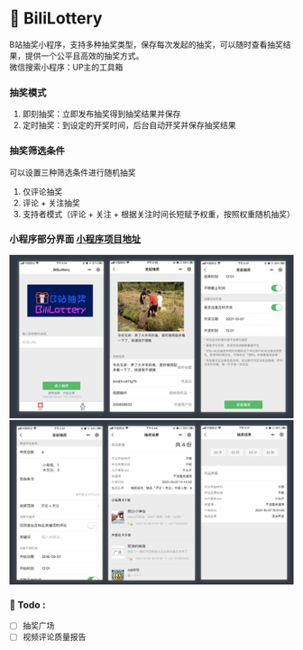 # 🎁 BiliLottery
B站抽奖小程序，支持多种抽奖类型，保存每次发起的抽奖，可以随时查看抽奖结果，提供一个公平且高效的抽奖方式。  
微信搜索小程序：UP主的工具箱

### 抽奖模式
1. 即刻抽奖：立即发布抽奖得到抽奖结果并保存
2. 定时抽奖：到设定的开奖时间，后台自动开奖并保存抽奖结果

### 抽奖筛选条件
可以设置三种筛选条件进行随机抽奖
1. 仅评论抽奖 
2. 评论 + 关注抽奖 
3. 支持者模式（评论 + 关注 + 根据关注时间长短赋予权重，按照权重随机抽奖）

### 小程序部分界面 [小程序项目地址](https://github.com/winterliu1020/BiliLotteryWeChat)
![](./image/image-1.jpg)
![](./image/image-2.jpg)

### :pencil: Todo :
- [ ] 抽奖广场
- [ ] 视频评论质量报告
